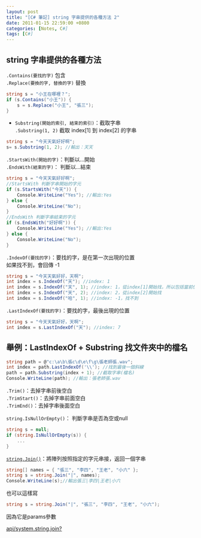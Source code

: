 ```yaml
---
layout: post
title: "[C# 筆記] string 字串提供的各種方法 2"
date: 2011-01-15 22:59:00 +0800
categories: [Notes, C#]
tags: [C#]
---
```


## string 字串提供的各種方法
`.Contains(要找的字)` 包含  
`.Replace(要換的字, 替換的字)` 替換  

```c#
string s = "小王在哪裡？";
if (s.Contains("小王")) {
    s = s.Replace("小王", "張三");
}
```

- `Substring(開始的索引, 結束的索引)`：截取字串  
`.Substring(1, 2)` 截取 index[1] 到 index[2] 的字串

```c#
string s = "今天天氣好好啊";
s= s.Substring(1, 2); //輸出：天天
```

`.StartsWith(開始的字)`：判斷以…開始  
`.EndsWith(結束的字)`： 判斷以…結束  
```c#
string s = "今天天氣好好啊";
//StartsWith 判斷字串開始的字元
if (s.StartsWith("今天")) {
    Console.WriteLine("Yes"); //輸出:Yes
} else {
    Console.WriteLine("No");
}
//EndsWith 判斷字串結束的字元
if (s.EndsWith("好好啊")) {
    Console.WriteLine("Yes"); //輸出:Yes
} else {
    Console.WriteLine("No");
}
```

`.IndexOf(要找的字)`：要找的字，是在第一次出現的位置  
如果找不到，會回傳 -1
```c#
string s = "今天天氣好好，天啊";
int index = s.IndexOf("天"); //index: 1
int index = s.IndexOf("天", 1); //index: 1，從index[1]開始找，所以包括當前位置的天
int index = s.IndexOf("天", 2); //index: 2，從index[2]開始找
int index = s.IndexOf("哈", 1); //index: -1，找不到
```

`.LastIndexOf(要找的字)`：要找的字，最後出現的位置
```c#
string s = "今天天氣好好，天啊";
int index = s.LastIndexOf("天"); //index: 7
```

## 舉例：LastIndexOf + Substring 找文件夾中的檔名

```c#
string path = @"c:\a\b\張c\d\e\f\g\張老師張.wav";
int index = path.LastIndexOf('\\'); //找到最後一個斜線
path = path.Substring(index + 1); //截取字串(檔名)
Console.WriteLine(path); //輸出：張老師張.wav
```

`.Trim()`：去掉字串前後空白  
`.TrimStart()`：去掉字串前面空白  
`.TrimEnd()`：去掉字串後面空白  


`string.IsNullOrEmpty()`： 判斷字串是否為空或null
```c#
string s = null;
if (string.IsNullOrEmpty(s)) {
    ...
}
```

[`string.Join()`](https://learn.microsoft.com/zh-tw/dotnet/api/system.string.join?view=net-8.0)：將陣列按照指定的字元串接，返回一個字串  
```c#
string[] names = { "張三", "李四", "王老", "小六" };
string s = string.Join("|", names);
Console.WriteLine(s);//輸出張三|李四|王老|小六
```
也可以這樣寫  
```c#
string s = string.Join("|", "張三", "李四", "王老", "小六");
```
因為它是params參數  




[api/system.string.join?](https://learn.microsoft.com/zh-tw/dotnet/api/system.string.join?view=net-8.0)